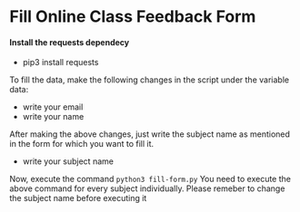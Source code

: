 # Fill Online Class Feedback Form

#### Install the requests dependecy
* pip3 install requests

To fill the data, make the following changes in the script under the variable data:
* write your email
* write your name

After making the above changes, just write the subject name as mentioned in the form for which you want to fill it.
* write your subject name

Now, execute the command
```python3 fill-form.py```
You need to execute the above command for every subject individually. Please remeber to change the subject name before executing it
